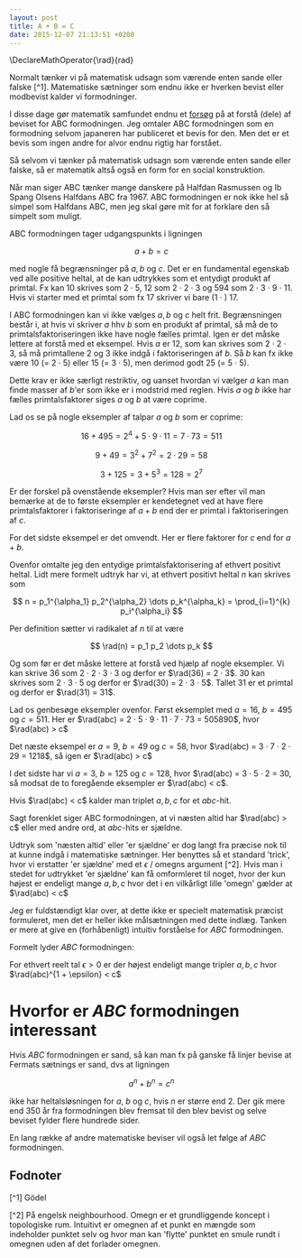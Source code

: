 ```yaml
---
layout: post
title: A + B = C
date: 2015-12-07 21:13:51 +0200
---
```

<!-- MathJax configuration -->
<script type="text/javascript" src="http://cdn.mathjax.org/mathjax/latest/MathJax.js?config=TeX-AMS-MML_HTMLorMML,http://arnabocean.com/javascripts/MathJaxLocal.js">
</script>
<!-- End MathJax Configuration -->

\DeclareMathOperator{\rad}{rad}

Normalt tænker vi på matematisk udsagn som værende enten sande eller falske [^1]. Matematiske sætninger som endnu ikke er hverken bevist eller modbevist kalder vi formodninger.

I disse dage gør matematik samfundet endnu et [forsøg](http://www.claymath.org/events/iut-theory-shinichi-mochizuki) på at forstå (dele) af beviset for ABC formodningen. Jeg omtaler ABC formodningen som en formodning selvom japaneren har publiceret et bevis for den. Men det er et bevis som ingen andre for alvor endnu rigtig har forstået. 

Så selvom vi tænker på matematisk udsagn som værende enten sande eller falske, så er matematik altså også en form for en social konstruktion.

Når man siger ABC tænker mange danskere på Halfdan Rasmussen og Ib Spang Olsens Halfdans ABC fra 1967. ABC formodningen er nok ikke hel så simpel som Halfdans ABC, men jeg skal gøre mit for at forklare den så simpelt som muligt.

ABC formodningen tager udgangspunkts i ligningen

$$
a + b = c
$$

med nogle få begrænsninger på $a, b$ og $c$. Det er en fundamental egenskab ved alle positive heltal, at de kan udtrykkes som et entydigt produkt af primtal. Fx kan 10 skrives som 2 · 5, 12 som 2 · 2 · 3 og 594 som 2 · 3 · 9 · 11. Hvis vi starter med et primtal som fx 17 skriver vi bare (1 · ) 17. 

I ABC formodningen kan vi ikke vælges $a, b$ og $c$ helt frit. Begrænsningen består i, at hvis vi skriver $a$ hhv $b$ som en produkt af primtal, så må de to primtalsfaktoriseringen ikke have nogle fælles primtal. Igen er det måske lettere at forstå med et eksempel. Hvis $a$ er 12, som kan skrives som 2 · 2 · 3, så må primtallene 2 og 3 ikke indgå i faktoriseringen af $b$. Så $b$ kan fx ikke være 10 (= 2 · 5) eller 15 (= 3 · 5), men derimod godt 25 (= 5 · 5). 

Dette krav er ikke særligt restriktiv, og uanset hvordan vi vælger $a$ kan man finde masser af $b$'er som ikke er i modstrid med reglen. Hvis $a$ og $b$ ikke har fælles primtalsfaktorer siges $a$ og $b$ at være coprime.

Lad os se på nogle eksempler af talpar $a$ og $b$ som er coprime:

$$
16 + 495 = 2^4 + 5 · 9 · 11 = 7 · 73 = 511
$$

$$
9 +  49 = 3^2 + 7^2  = 2 · 29 = 58  
$$

$$
3 + 125 = 3 + 5^3 = 128 = 2^7
$$

Er der forskel på ovenstående eksempler? Hvis man ser efter vil man bemærke at de to første eksempler er kendetegnet ved at have flere primtalsfaktorer i faktoriseringe af $a + b$ end der er primtal i faktoriseringen af $c$.

For det sidste eksempel er det omvendt. Her er flere faktorer for $c$ end for $a + b$.

Ovenfor omtalte jeg den entydige primtalsfaktorisering af ethvert positivt heltal. Lidt mere formelt udtryk har vi, at ethvert positivt heltal $n$ kan skrives som

$$
n = p_1^{\alpha_1} p_2^{\alpha_2} \dots p_k^{\alpha_k} = \prod_{i=1}^{k}   p_i^{\alpha_i}
$$

Per definition sætter vi radikalet af $n$ til at være

$$
\rad(n) = p_1 p_2 \dots  p_k
$$

Og som før er det måske lettere at forstå ved hjælp af nogle eksempler. Vi kan skrive 36 som 2 · 2 · 3 · 3 og derfor er $\rad(36) = 2 · 3$. 30 kan skrives som 2 ·  3 · 5 og derfor er $\rad(30) = 2 · 3 · 5$. Tallet 31 er et primtal og derfor er $\rad(31) = 31$.

Lad os genbesøge eksempler ovenfor. Først eksemplet med $a = 16$, $b = 495$ og $c = 511$. Her er $\rad(abc) = 2 · 5 · 9 · 11 · 7 · 73 = 505890$, hvor $\rad(abc) > c$

Det næste eksempel er $a = 9$, $b = 49$ og $c = 58$, hvor  $\rad(abc) = 3 · 7 · 2 · 29 = 1218$, så igen er $\rad(abc) > c$
 
I det sidste har vi $a = 3$, $b = 125$ og $c = 128$, hvor  $\rad(abc) = 3 · 5 · 2 = 30, så modsat de to foregående eksempler er $\rad(abc) < c$.

Hvis $\rad(abc) < c$ kalder man triplet ${a, b, c}$ for et $abc$-hit.

Sagt forenklet siger ABC formodningen, at vi næsten altid har $\rad(abc) > c$ eller med andre ord, at $abc$-hits er sjældne. 

Udtryk som 'næsten altid' eller 'er sjældne' er dog langt fra præcise nok til at kunne indgå i matematiske sætninger. Her benyttes så et standard 'trick', hvor vi erstatter 'er sjældne' med et $\epsilon$ / omegns argument [^2]. Hvis man i stedet for udtrykket 'er sjældne' kan få omformleret til noget, hvor der kun højest er endeligt mange ${a, b, c}$ hvor det i en vilkårligt lille 'omegn' gælder at  $\rad(abc) < c$

Jeg er fuldstændigt klar over, at dette ikke er specielt matematisk præcist formuleret, men det er heller ikke målsætningen med dette indlæg. Tanken er mere at give en (forhåbenligt) intuitiv forståelse for $ABC$ formodningen.

Formelt lyder $ABC$ formodningen:

For ethvert reelt tal $\epsilon > 0$ er der højest endeligt mange tripler ${a, b, c}$ hvor  $\rad(abc)^{1 + \epsilon} < c$




# Hvorfor er $ABC$ formodningen interessant

Hvis $ABC$ formodningen er sand, så kan man fx på ganske få linjer bevise at Fermats sætnings er sand, dvs at ligningen

$$
a^n + b^n = c^n 
$$

ikke har heltalsløsningen for $a$, $b$ og $c$, hvis $n$ er større end 2. Der gik mere end 350 år fra formodningen blev fremsat til den blev bevist og selve beviset fylder flere hundrede sider.

En lang række af andre matematiske beviser vil også let følge af $ABC$ formodningen.

## Fodnoter
[^1] Gödel

[^2] På engelsk neighbourhood. Omegn er et grundliggende koncept i topologiske rum. Intuitivt er omegnen af et punkt en mængde som indeholder punktet selv og hvor man kan 'flytte' punktet en smule rundt i omegnen uden af det forlader omegnen.
